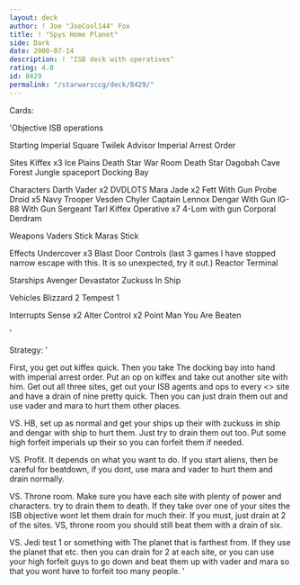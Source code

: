 ```yaml
---
layout: deck
author: ! Joe "JoeCool144" Fox
title: ! "Spys Home Planet"
side: Dark
date: 2000-07-14
description: ! "ISB deck with operatives"
rating: 4.0
id: 8429
permalink: "/starwarsccg/deck/8429/"
---
```

Cards: 

'Objective
ISB operations

Starting
Imperial Square
Twilek Advisor
Imperial Arrest Order

Sites
Kiffex x3
Ice Plains
Death Star War Room
Death Star
Dagobah Cave
Forest
Jungle
spaceport Docking Bay

Characters
Darth Vader x2
DVDLOTS
Mara Jade x2
Fett With Gun
Probe Droid x5
Navy Trooper Vesden
Chyler
Captain Lennox
Dengar With Gun
IG-88 With Gun
Sergeant Tarl
Kiffex Operative x7
4-Lom with gun
Corporal Derdram

Weapons
Vaders Stick
Maras Stick

Effects
Undercover x3
Blast Door Controls (last 3 games I have stopped narrow escape with this. It is so unexpected, try it out.)
Reactor Terminal

Starships
Avenger
Devastator
Zuckuss In Ship

Vehicles
Blizzard 2
Tempest 1

Interrupts
Sense x2
Alter
Control x2
Point Man
You Are Beaten



'

Strategy: '

First, you get out kiffex quick. Then you take The docking bay into hand with imperial arrest order. Put an op on kiffex and take out another site with him. Get out all three sites, get out your ISB agents and ops to every <> site and have a drain of nine pretty quick. Then you can just drain them out and use vader and mara to hurt them other places.

VS. HB, set up as normal and get your ships up their with zuckuss in ship and dengar with ship to hurt them. Just try to drain them out too. Put some high forfeit imperials up their so you can forfeit them if needed.

VS. Profit. It depends on what you want to do. If you start aliens, then be careful for beatdown, if you dont, use mara and vader to hurt them and drain normally.

VS. Throne room. Make sure you have each site with plenty of power and characters. try to drain them to death. If they take over one of your sites the ISB objective wont let them drain for much their. If you must, just drain at 2 of the sites. VS, throne room you should still beat them with a drain of six.

VS. Jedi test 1 or something with The planet that is farthest from. If they use the planet that etc. then you can drain for 2 at each site, or you can use your high forfeit guys to go down and beat them up with vader and mara so that  you wont have to forfeit too many people. '
